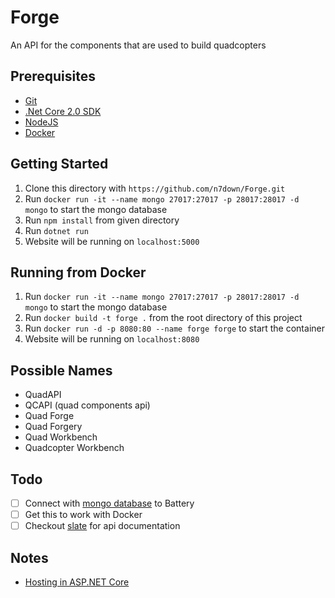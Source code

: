 # Forge
An API for the components that are used to build quadcopters

## Prerequisites
- [Git](https://git-scm.com/)
- [.Net Core 2.0 SDK](https://www.microsoft.com/net/download/core)
- [NodeJS](https://nodejs.org/en/)
- [Docker](https://www.docker.com/)

## Getting Started
1. Clone this directory with `https://github.com/n7down/Forge.git`
2. Run `docker run -it --name mongo 27017:27017 -p 28017:28017 -d mongo` to start the mongo database
3. Run `npm install` from given directory
4. Run `dotnet run` 
5. Website will be running on `localhost:5000`

## Running from Docker
1. Run `docker run -it --name mongo 27017:27017 -p 28017:28017 -d mongo` to start the mongo database
2. Run `docker build -t forge .` from the root directory of this project
3. Run `docker run -d -p 8080:80 --name forge forge` to start the container
4. Website will be running on `localhost:8080`

## Possible Names
- QuadAPI
- QCAPI (quad components api)
- Quad Forge
- Quad Forgery
- Quad Workbench
- Quadcopter Workbench

## Todo
- [ ] Connect with [mongo database](http://www.qappdesign.com/using-mongodb-with-net-core-webapi/) to Battery
- [ ] Get this to work with Docker
- [ ] Checkout [slate](https://github.com/lord/slate) for api documentation

## Notes
- [Hosting in ASP.NET Core](https://docs.microsoft.com/en-us/aspnet/core/fundamentals/hosting?tabs=aspnetcore2x)